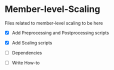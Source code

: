 # Member-level-Scaling
Files related to member-level scaling to be here


- [X] Add Preprocessing and Postprocessing scripts
  
- [X] Add Scaling scripts

- [ ] Dependencies
      
- [ ] Write How-to
